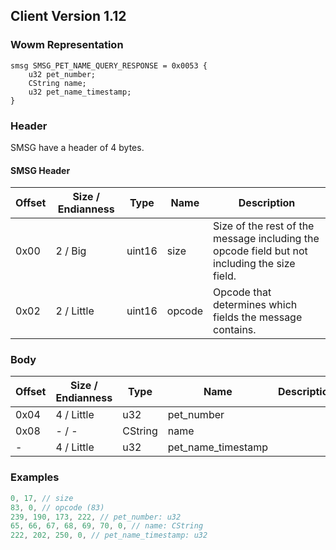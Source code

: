 ## Client Version 1.12

### Wowm Representation
```rust,ignore
smsg SMSG_PET_NAME_QUERY_RESPONSE = 0x0053 {
    u32 pet_number;
    CString name;
    u32 pet_name_timestamp;
}
```
### Header
SMSG have a header of 4 bytes.

#### SMSG Header
| Offset | Size / Endianness | Type   | Name   | Description |
| ------ | ----------------- | ------ | ------ | ----------- |
| 0x00   | 2 / Big           | uint16 | size   | Size of the rest of the message including the opcode field but not including the size field.|
| 0x02   | 2 / Little        | uint16 | opcode | Opcode that determines which fields the message contains.|
### Body
| Offset | Size / Endianness | Type | Name | Description | Comment |
| ------ | ----------------- | ---- | ---- | ----------- | ------- |
| 0x04 | 4 / Little | u32 | pet_number |  |  |
| 0x08 | - / - | CString | name |  |  |
| - | 4 / Little | u32 | pet_name_timestamp |  |  |
### Examples
```c
0, 17, // size
83, 0, // opcode (83)
239, 190, 173, 222, // pet_number: u32
65, 66, 67, 68, 69, 70, 0, // name: CString
222, 202, 250, 0, // pet_name_timestamp: u32
```
